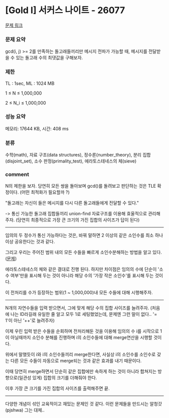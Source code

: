 
# [Gold I] 서커스 나이트 - 26077

[문제 링크](https://www.acmicpc.net/problem/2565)

### 문제 요약

<p> gcd(i, j) >= 2를 만족하는 돌고래들끼리만 메시지 전파가 가능할 때, 메시지를 전달받을 수 있는 돌고래 수의 최댓값을 구해보자. </p>

### 제한

TL : 1sec, ML : 1024 MB

1 ≤ N ≤ 1,000,000

2 ≤ N_i ≤ 1,000,000

### 성능 요약

메모리: 17644 KB, 시간: 408 ms

### 분류

수학(math), 자료 구조(data structures), 정수론(number_theory), 분리 집합(disjoint_set), 소수 판정(primality_test), 에라토스테네스의 체(sieve)

### comment

N의 제한을 보자. 당연히 모든 쌍을 돌아보며 gcd()를 돌려보고 판단하는 것은 TLE 확정이다. (어떤 최적화가 필요할까 ?)

"돌고래는 자신이 들은 메시지를 다시 다른 돌고래들에게 전달할 수 있다."

-> 통신 가능한 돌고래 집합들끼리 union-find 자료구조를 이용해 효울적으로 관리해주자. (당연히 최종적으로 가장 큰 크기의 가진 집합의 사이즈가 답이 된다)

-----------------------------------------------------------------------------------------------------------------------------------------------------------------------

임의의 두 정수가 통신 가능하다는 것은, 바꿔 말하면 2 이상의 같은 소인수를 최소 하나 이상 공유한다는 것과 같다.

그리고 우리는 주어진 범위 내의 모든 수들을 빠르게 소인수분해하는 방법을 알고 있다.([문제](https://www.acmicpc.net/problem/16563))

에라토스테네스의 체와 같은 결대로 진행 된다. 하지만 차이점은 임의의 수에 단순이 '소수 여부'만을 표시해 두는 것이 아니라 해당 수의 '가장 작은 소인수'를 표시해 두는 것이다.

이 전처리를 수가 등장하는 범위(1 ~ 1,000,000)내 모든 수들에 대해 시행해주자.

-----------------------------------------------------------------------------------------------------------------------------------------------------------------------

N개의 자연수들을 입력 받으면서, 그에 맞게 해당 수의 집합 사이즈를 늘려주자. (처음에 나는 ID라길래 유일한 줄 알고 모두 1로 세팅했었는데, 문제엔 그런 말이 없다.. '= 1'이 아닌 '++'로 늘려주자)

이제 우린 입력 받은 수들을 순회하며 전처리해둔 것을 이용해 임의의 수 i를 시작으로 1이 아닐때까지 소인수 분해를 진행하며 i의 소인수들에 대해 merge연산을 시행할 것이다.

위에서 말했듯이 i와 i의 소인수들끼리 merge한다면, 사실상 i의 소인수를 소인수로 갖는 다른 모든 수들이 자동으로 merge되는 것과 같은 효과를 내기 때문이다.

이때 당연히 merge하면서 단순히 같은 집합에만 속하게 하는 것이 아니라 합쳐지는 방향으로(일관성 있게) 집합의 크기를 더해줘야 한다.

이후 가장 큰 크기를 가진 집합의 사이즈를 출력해주면 끝.

-----------------------------------------------------------------------------------------------------------------------------------------------------------------------

다양한 개념이 섞인 교육적이고 재밌는 문제인 것 같다. 이런 문제들을 만드시는 알청갓(pjshwa) 그는 대체..
